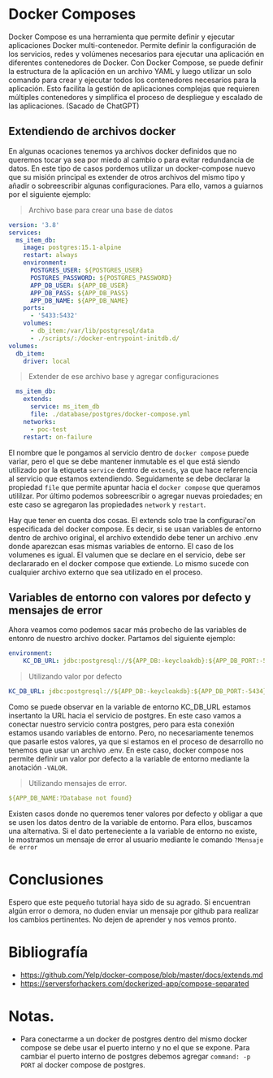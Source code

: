 # Docker Composes

Docker Compose es una herramienta que permite definir y ejecutar aplicaciones Docker multi-contenedor. Permite definir la configuración de los servicios, redes y volúmenes necesarios para ejecutar una aplicación en diferentes contenedores de Docker. Con Docker Compose, se puede definir la estructura de la aplicación en un archivo YAML y luego utilizar un solo comando para crear y ejecutar todos los contenedores necesarios para la aplicación. Esto facilita la gestión de aplicaciones complejas que requieren múltiples contenedores y simplifica el proceso de despliegue y escalado de las aplicaciones. (Sacado de ChatGPT)

## Extendiendo de archivos docker

En algunas ocaciones tenemos ya archivos docker definidos que no queremos tocar ya sea por miedo al cambio o para evitar redundancia de datos. En este tipo de casos pordemos utilizar un docker-compose nuevo que su misión principal es extender de otros archivos del mismo tipo y añadir o sobreescribir algunas configuraciones. Para ello, vamos a guiarnos por el siguiente ejemplo:

> Archivo base para crear una base de datos
```yml
version: '3.8'
services:
  ms_item_db:
    image: postgres:15.1-alpine
    restart: always
    environment:
      POSTGRES_USER: ${POSTGRES_USER}
      POSTGRES_PASSWORD: ${POSTGRES_PASSWORD}   
      APP_DB_USER: ${APP_DB_USER}   
      APP_DB_PASS: ${APP_DB_PASS}   
      APP_DB_NAME: ${APP_DB_NAME}  
    ports:
      - '5433:5432'
    volumes: 
      - db_item:/var/lib/postgresql/data
      - ./scripts/:/docker-entrypoint-initdb.d/    
volumes:
  db_item:
    driver: local
```
> Extender de ese archivo base y agregar configuraciones
```yml
  ms_item_db:
    extends:
      service: ms_item_db
      file: ./database/postgres/docker-compose.yml
    networks:
      - poc-test
    restart: on-failure
```

El nombre que le pongamos al servicio dentro de `docker compose` puede variar, pero el que se debe mantener inmutable es el que está siendo utilizado por la etiqueta `service` dentro de `extends`, ya que hace referencia al servicio que estamos extendiendo. Seguidamente se debe declarar la propiedad `file` que permite apuntar hacia el `docker compose` que queramos utililzar. Por último podemos sobreescribir o agregar nuevas proiedades; en este caso se agregaron las propiedades `network` y `restart`.

Hay que tener en cuenta dos cosas. El extends solo trae la configuraci'on especificada del docker compose. Es decir, si se usan variables de entorno dentro de archivo original, el archivo extendido debe tener un archivo .env donde aparezcan esas mismas variables de entorno. El caso de los volumenes es igual. El valumen que se declare en el servicio, debe ser declararado en el docker compose que extiende. Lo mismo sucede con cualquier archivo externo que sea utilizado en el proceso.

## Variables de entorno con valores por defecto y mensajes de error

Ahora veamos como podemos sacar más probecho de las variables de entonro de nuestro archivo docker. Partamos del siguiente ejemplo:

```yml
environment:
    KC_DB_URL: jdbc:postgresql://${APP_DB:-keycloakdb}:${APP_DB_PORT:-5434}/${APP_DB_NAME:?Database not found}  
```


> Utilizando valor por defecto
```yml
KC_DB_URL: jdbc:postgresql://${APP_DB:-keycloakdb}:${APP_DB_PORT:-5434}
```

Como se puede observar en la variable de entorno KC_DB_URL estamos insertanto la URL hacia el servicio de postgres. En este caso vamos a conectar nuestro servicio contra postgres, pero para esta conexión estamos usando variables de entorno. Pero, no necesariamente tenemos que pasarle estos valores, ya que si estamos en el proceso de desarrollo no tenemos que usar un archivo .env. En este caso, docker compose nos permite definir un valor por defecto a la variable de entorno mediante la anotación `-VALOR`.

> Utilizando mensajes de error.
```yml
${APP_DB_NAME:?Database not found}  
```

Existen casos donde no queremos tener valores por defecto y obligar a que se usen los datos dentro de la variable de entorno. Para ellos, buscamos una alternativa. Si el dato perteneciente a la variable de entorno no existe, le mostramos un mensaje de error al usuario mediante le comando `?Mensaje de error`


# Conclusiones

Espero que este pequeño tutorial haya sido de su agrado. Si encuentran algún error o demora, no duden enviar un mensaje por github para realizar los cambios pertinentes. No dejen de aprender y nos vemos pronto.

# Bibliografía
- https://github.com/Yelp/docker-compose/blob/master/docs/extends.md
- https://serversforhackers.com/dockerized-app/compose-separated

# Notas.

- Para conectarme a un docker de postgres dentro del mismo docker compose se debe usar el puerto interno y no el que se expone. Para cambiar el puerto interno de postgres debemos agregar `command: -p PORT` al docker compose de postgres.